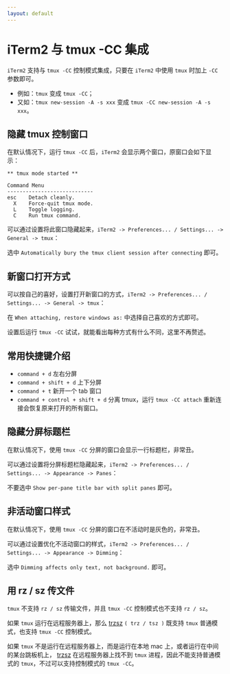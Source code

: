 ```yaml
---
layout: default
---
```


# iTerm2 与 tmux -CC 集成

`iTerm2` 支持与 `tmux -CC` 控制模式集成，只要在 `iTerm2` 中使用 `tmux` 时加上 `-CC` 参数即可。

- 例如：`tmux` 变成 `tmux -CC`；
- 又如：`tmux new-session -A -s xxx` 变成 `tmux -CC new-session -A -s xxx`。

## 隐藏 tmux 控制窗口

在默认情况下，运行 `tmux -CC` 后，`iTerm2` 会显示两个窗口，原窗口会如下显示：

```
** tmux mode started **

Command Menu
----------------------------
esc    Detach cleanly.
  X    Force-quit tmux mode.
  L    Toggle logging.
  C    Run tmux command.
```

可以通过设置将此窗口隐藏起来，`iTerm2 -> Preferences... / Settings... -> General -> tmux`：

选中 `Automatically bury the tmux client session after connecting` 即可。

## 新窗口打开方式

可以按自己的喜好，设置打开新窗口的方式，`iTerm2 -> Preferences... / Settings... -> General -> tmux`：

在 `When attaching, restore windows as:` 中选择自己喜欢的方式即可。

设置后运行 `tmux -CC` 试试，就能看出每种方式有什么不同，这里不再赘述。

## 常用快捷键介绍

- `command + d` 左右分屏
- `command + shift + d` 上下分屏
- `command + t` 新开一个 tab 窗口
- `command + control + shift + d` 分离 tmux，运行 `tmux -CC attach` 重新连接会恢复原来打开的所有窗口。

## 隐藏分屏标题栏

在默认情况下，使用 `tmux -CC` 分屏的窗口会显示一行标题栏，非常丑。

可以通过设置将分屏标题栏隐藏起来，`iTerm2 -> Preferences... / Settings... -> Appearance -> Panes`：

不要选中 `Show per-pane title bar with split panes` 即可。

## 非活动窗口样式

在默认情况下，使用 `tmux -CC` 分屏的窗口在不活动时是灰色的，非常丑。

可以通过设置优化不活动窗口的样式，`iTerm2 -> Preferences... / Settings... -> Appearance -> Dimming`：

选中 `Dimming affects only text, not background.` 即可。

## 用 rz / sz 传文件

`tmux` 不支持 `rz / sz` 传输文件，并且 `tmux -CC` 控制模式也不支持 `rz / sz`。

如果 `tmux` 运行在远程服务器上，那么 [trzsz](https://github.com/trzsz/trzsz) `( trz / tsz )` 既支持 `tmux` 普通模式，也支持 `tmux -CC` 控制模式。

如果 `tmux` 不是运行在远程服务器上，而是运行在本地 mac 上，或者运行在中间的某台跳板机上， [trzsz](https://github.com/trzsz/trzsz) 在远程服务器上找不到 `tmux` 进程，因此不能支持普通模式的 `tmux`，不过可以支持控制模式的 `tmux -CC`。
